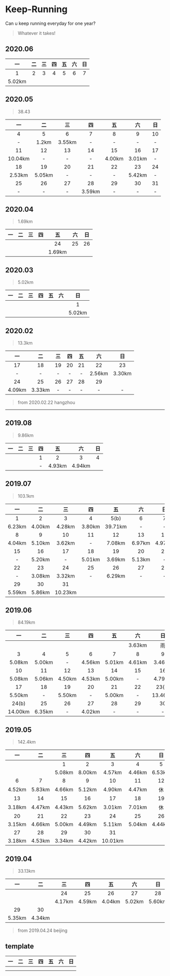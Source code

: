 # Keep-Running

Can u keep running everyday for one year?

> Whatever it takes!



## 2020.06
> 

| 一 | 二 | 三 | 四 | 五 | 六 | 日 |
|:-:|:-:|:-:|:-:|:-:|:-:|:-:|
|1|2|3|4|5|6|7|
|5.02km||||||


## 2020.05
> 38.43

| 一 | 二 | 三 | 四 | 五 | 六 | 日 |
|:-:|:-:|:-:|:-:|:-:|:-:|:-:|
|4|5|6|7|8|9|10|
|-|1.2km|3.55km|-|-|-|-|
|11|12|13|14|15|16|17|
|10.04km|-|-|-|4.00km|3.01km|-|
|18|19|20|21|22|23|24|
|2.53km|5.05km|-|-|-|5.42km|-|
|25|26|27|28|29|30|31|
|-|-|-|3.59km|-|-|-|

## 2020.04
> 1.69km

| 一 | 二 | 三 | 四 | 五 | 六 | 日 |
|:-:|:-:|:-:|:-:|:-:|:-:|:-:|
|||||24|25|26|
|||||1.69km|||


## 2020.03
> 5.02km

| 一 | 二 | 三 | 四 | 五 | 六 | 日 |
|:-:|:-:|:-:|:-:|:-:|:-:|:-:|
|||||||1|
|||||||5.02km|


## 2020.02
> 13.3km

| 一 | 二 | 三 | 四 | 五 | 六 | 日 |
|:-:|:-:|:-:|:-:|:-:|:-:|:-:|
| 17 | 18 | 19 | 20 | 21 | 22 | 23 |
|-|-|-|-|-|2.56km|3.30km|
| 24 | 25 | 26 | 27 | 28 | 29 |  |
|4.09km|3.33km|-|-|-|-|-|

> from 2020.02.22 hangzhou

________

## 2019.08
>9.86km

| 一 | 二 | 三 | 四 | 五 | 六 | 日 |
|:-:|:-:|:-:|:-:|:-:|:-:|:-:|
|||| 1 | 2 | 3 | 4 |
|||| - |4.93km|4.94km||

## 2019.07
>103.1km

| 一| 二| 三| 四| 五| 六| 日|
|:-:|:-:|:-:|:-:|:-:|:-:|:-:|
| 1 | 2 | 3 | 4 | 5(b) | 6 | 7 |
|6.23km|4.00km|4.28km|3.80km|39.71km| - | - |
| 8 | 9 | 10 | 11 | 12 | 13 | 14 |
|4.04km|5.10km|3.62km| - |7.08km|6.97km|4.97km|
| 15 | 16 | 17 | 18 | 19 | 20 | 21 |
| - |5.20km| - |5.01km|3.69km|5.13km| - |
| 22 | 23 | 24 | 25 | 26 | 27 | 28 |
| - |3.08km|3.32km| - |6.29km| - | - |
| 29 | 30 | 31 |||||
|5.59km|5.86km|10.23km|||||


## 2019.06
>84.19km

| 一| 二| 三| 四| 五| 六| 日|
|:-:|:-:|:-:|:-:|:-:|:-:|:-:|
| | | | | |3.63km|雨|
|3|4|5|6|7|8|9|
|5.08km|5.00km|- |4.56km|5.01km|4.61km|3.46km|
|10|11|12|13|14|15|16|
|5.08km|5.06km|4.50km|4.53km|5.00km|- |4.79km|
|17|18|19|20|21|22|23(b)|
|5.50km| - |5.50km| - |5.00km| - | 13.46km|
|24(b)|25|26|27|28|29|30|
| 14.00km | 6.35km | - | 4.02km | - | - | - |

## 2019.05
>142.4km

| 一| 二| 三| 四| 五| 六| 日|
|:-:|:-:|:-:|:-:|:-:|:-:|:-:|
| | |1|2|3|4|5|
| | |5.08km|8.00km|4.57km|4.46km|6.53km|
|6|7|8|9|10|11|12|
|4.52km|5.83km|4.66km|5.12km|4.90km|4.47km|休|
|13|14|15|16|17|18|19|
|3.18km|4.47km|4.43km|5.62km|3.01km|7.01km|休|
|20|21|22|23|24|25|26|
|3.15km|4.66km|5.00km|4.49km|5.11km|5.04km|4.44km|
|27|28|29|30|31|||
|3.18km|4.53km|3.34km|4.42km|10.01km|||

## 2019.04 
>33.13km

|一|二|三|四|五|六|日|
|:--:|:--:|:--:|:--:|:--:|:--:|:--:|
| | |24|25|26|27|28|
| | |4.17km|4.59km|4.04km|5.02km|5.60km|
|29|30||||||
|5.35km|4.34km||||||

> from 2019.04.24 beijing

## template

| 一 | 二 | 三 | 四 | 五 | 六 | 日 |
|:-:|:-:|:-:|:-:|:-:|:-:|:-:|
||||||||
||||||||

